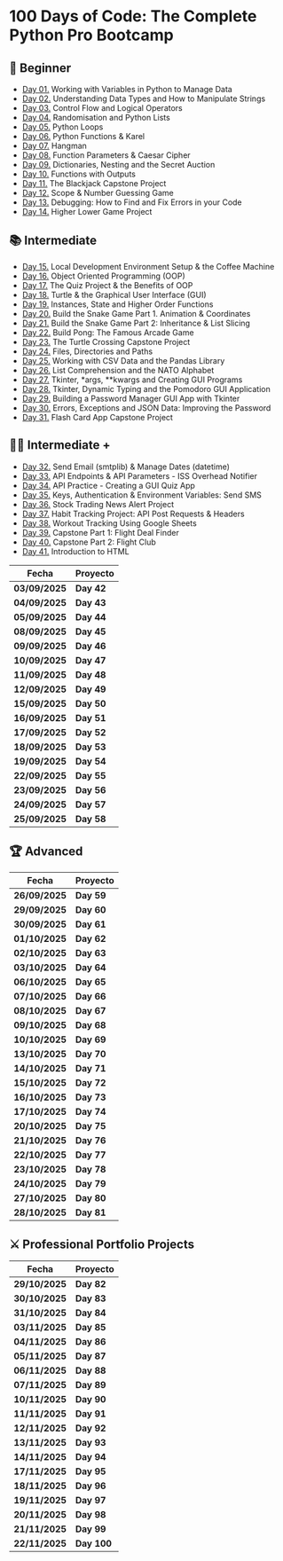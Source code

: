 # 100 Days of Code: The Complete Python Pro Bootcamp

## 🔰 Beginner

- [Day 01.](/Day01) Working with Variables in Python to Manage Data
- [Day 02.](/Day02) Understanding Data Types and How to Manipulate Strings
- [Day 03.](/Day03) Control Flow and Logical Operators
- [Day 04.](/Day04) Randomisation and Python Lists
- [Day 05.](/Day05) Python Loops
- [Day 06.](/Day06) Python Functions & Karel
- [Day 07.](/Day07) Hangman
- [Day 08.](/Day08) Function Parameters & Caesar Cipher
- [Day 09.](/Day09) Dictionaries, Nesting and the Secret Auction
- [Day 10.](/Day10) Functions with Outputs
- [Day 11.](/Day11) The Blackjack Capstone Project
- [Day 12.](/Day12) Scope & Number Guessing Game
- [Day 13.](/Day13) Debugging: How to Find and Fix Errors in your Code
- [Day 14.](/Day14) Higher Lower Game Project

## 📚 Intermediate

- [Day 15.](/Day15) Local Development Environment Setup & the Coffee Machine
- [Day 16.](/Day16) Object Oriented Programming (OOP)
- [Day 17.](/Day17) The Quiz Project & the Benefits of OOP
- [Day 18.](/Day18) Turtle & the Graphical User Interface (GUI)
- [Day 19.](/Day19) Instances, State and Higher Order Functions
- [Day 20.](/Day20) Build the Snake Game Part 1. Animation & Coordinates
- [Day 21.](/Day21) Build the Snake Game Part 2: Inheritance & List Slicing
- [Day 22.](/Day22) Build Pong: The Famous Arcade Game
- [Day 23.](/Day23) The Turtle Crossing Capstone Project
- [Day 24.](/Day24) Files, Directories and Paths
- [Day 25.](/Day25) Working with CSV Data and the Pandas Library
- [Day 26.](/Day26) List Comprehension and the NATO Alphabet
- [Day 27.](/Day27) Tkinter, \*args, \*\*kwargs and Creating GUI Programs
- [Day 28.](/Day28) Tkinter, Dynamic Typing and the Pomodoro GUI Application
- [Day 29.](/Day29) Building a Password Manager GUI App with Tkinter
- [Day 30.](/Day30) Errors, Exceptions and JSON Data: Improving the Password
- [Day 31.](/Day31) Flash Card App Capstone Project

## 👨‍💻 Intermediate +

- [Day 32.](/Day32) Send Email (smtplib) & Manage Dates (datetime)
- [Day 33.](/Day33) API Endpoints & API Parameters - ISS Overhead Notifier
- [Day 34.](/Day34) API Practice - Creating a GUI Quiz App
- [Day 35.](/Day35) Keys, Authentication & Environment Variables: Send SMS
- [Day 36.](/Day36) Stock Trading News Alert Project
- [Day 37.](/Day37) Habit Tracking Project: API Post Requests & Headers
- [Day 38.](/Day38) Workout Tracking Using Google Sheets
- [Day 39.](/Day39) Capstone Part 1: Flight Deal Finder
- [Day 40.](/Day40) Capstone Part 2: Flight Club
- [Day 41.](/Day41) Introduction to HTML

| **Fecha**      | **Proyecto** |
| -------------- | ------------ |
| **03/09/2025** | **Day 42**   |
| **04/09/2025** | **Day 43**   |
| **05/09/2025** | **Day 44**   |
| **08/09/2025** | **Day 45**   |
| **09/09/2025** | **Day 46**   |
| **10/09/2025** | **Day 47**   |
| **11/09/2025** | **Day 48**   |
| **12/09/2025** | **Day 49**   |
| **15/09/2025** | **Day 50**   |
| **16/09/2025** | **Day 51**   |
| **17/09/2025** | **Day 52**   |
| **18/09/2025** | **Day 53**   |
| **19/09/2025** | **Day 54**   |
| **22/09/2025** | **Day 55**   |
| **23/09/2025** | **Day 56**   |
| **24/09/2025** | **Day 57**   |
| **25/09/2025** | **Day 58**   |

## 🏆 Advanced

| **Fecha**      | **Proyecto** |
| -------------- | ------------ |
| **26/09/2025** | **Day 59**   |
| **29/09/2025** | **Day 60**   |
| **30/09/2025** | **Day 61**   |
| **01/10/2025** | **Day 62**   |
| **02/10/2025** | **Day 63**   |
| **03/10/2025** | **Day 64**   |
| **06/10/2025** | **Day 65**   |
| **07/10/2025** | **Day 66**   |
| **08/10/2025** | **Day 67**   |
| **09/10/2025** | **Day 68**   |
| **10/10/2025** | **Day 69**   |
| **13/10/2025** | **Day 70**   |
| **14/10/2025** | **Day 71**   |
| **15/10/2025** | **Day 72**   |
| **16/10/2025** | **Day 73**   |
| **17/10/2025** | **Day 74**   |
| **20/10/2025** | **Day 75**   |
| **21/10/2025** | **Day 76**   |
| **22/10/2025** | **Day 77**   |
| **23/10/2025** | **Day 78**   |
| **24/10/2025** | **Day 79**   |
| **27/10/2025** | **Day 80**   |
| **28/10/2025** | **Day 81**   |

## ⚔ Professional Portfolio Projects

| **Fecha**      | **Proyecto** |
| -------------- | ------------ |
| **29/10/2025** | **Day 82**   |
| **30/10/2025** | **Day 83**   |
| **31/10/2025** | **Day 84**   |
| **03/11/2025** | **Day 85**   |
| **04/11/2025** | **Day 86**   |
| **05/11/2025** | **Day 87**   |
| **06/11/2025** | **Day 88**   |
| **07/11/2025** | **Day 89**   |
| **10/11/2025** | **Day 90**   |
| **11/11/2025** | **Day 91**   |
| **12/11/2025** | **Day 92**   |
| **13/11/2025** | **Day 93**   |
| **14/11/2025** | **Day 94**   |
| **17/11/2025** | **Day 95**   |
| **18/11/2025** | **Day 96**   |
| **19/11/2025** | **Day 97**   |
| **20/11/2025** | **Day 98**   |
| **21/11/2025** | **Day 99**   |
| **22/11/2025** | **Day 100**  |
